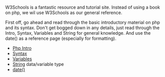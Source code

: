 W3Schools is a fantastic resource and tutorial site. Instead of using a book on php, we wil use W3Schools as our general reference. 

First off, go ahead and read through the basic introductory material on php and its syntax. Don't get bogged down in any details, just read through the Intro, Syntax, Variables and String for general knowledge. And use the date() as a reference page (especially for formatting).
- [Php Intro](http://www.w3schools.com/PHP/php_intro.asp)
- [Syntax](http://www.w3schools.com/PHP/php_syntax.asp)
- [Variables](http://www.w3schools.com/PHP/php_variables.asp)
- [String](http://www.w3schools.com/PHP/php_string.asp) data/variable type
- [date()](http://www.w3schools.com/PHP/func_date_date.asp)
